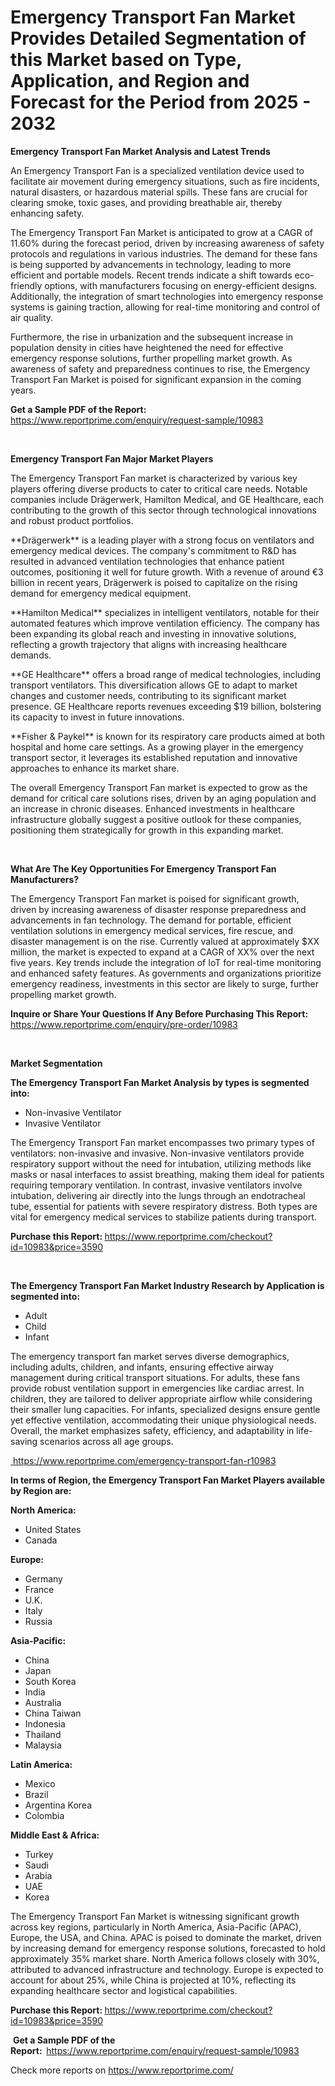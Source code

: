 <p><h1>Emergency Transport Fan Market Provides Detailed Segmentation of this Market based on Type, Application, and Region and Forecast for the Period from 2025 - 2032</h1></p><p><strong>Emergency Transport Fan Market Analysis and Latest Trends</strong></p>
<p><p>An Emergency Transport Fan is a specialized ventilation device used to facilitate air movement during emergency situations, such as fire incidents, natural disasters, or hazardous material spills. These fans are crucial for clearing smoke, toxic gases, and providing breathable air, thereby enhancing safety. </p><p>The Emergency Transport Fan Market is anticipated to grow at a CAGR of 11.60% during the forecast period, driven by increasing awareness of safety protocols and regulations in various industries. The demand for these fans is being supported by advancements in technology, leading to more efficient and portable models. Recent trends indicate a shift towards eco-friendly options, with manufacturers focusing on energy-efficient designs. Additionally, the integration of smart technologies into emergency response systems is gaining traction, allowing for real-time monitoring and control of air quality. </p><p>Furthermore, the rise in urbanization and the subsequent increase in population density in cities have heightened the need for effective emergency response solutions, further propelling market growth. As awareness of safety and preparedness continues to rise, the Emergency Transport Fan Market is poised for significant expansion in the coming years.</p></p>
<p><strong>Get a Sample PDF of the Report:&nbsp;</strong> <a href="https://www.reportprime.com/enquiry/request-sample/10983?utm_campaign=2215&utm_medium=2&utm_source=Github&utm_content=ia&utm_term=20032025&utm_id=emergency-transport-fan">https://www.reportprime.com/enquiry/request-sample/10983</a></p>
<p>&nbsp;</p>
<p><strong>Emergency Transport Fan Major Market Players</strong></p>
<p><p>The Emergency Transport Fan market is characterized by various key players offering diverse products to cater to critical care needs. Notable companies include Drägerwerk, Hamilton Medical, and GE Healthcare, each contributing to the growth of this sector through technological innovations and robust product portfolios.</p><p>**Drägerwerk** is a leading player with a strong focus on ventilators and emergency medical devices. The company's commitment to R&D has resulted in advanced ventilation technologies that enhance patient outcomes, positioning it well for future growth. With a revenue of around €3 billion in recent years, Drägerwerk is poised to capitalize on the rising demand for emergency medical equipment.</p><p>**Hamilton Medical** specializes in intelligent ventilators, notable for their automated features which improve ventilation efficiency. The company has been expanding its global reach and investing in innovative solutions, reflecting a growth trajectory that aligns with increasing healthcare demands. </p><p>**GE Healthcare** offers a broad range of medical technologies, including transport ventilators. This diversification allows GE to adapt to market changes and customer needs, contributing to its significant market presence. GE Healthcare reports revenues exceeding $19 billion, bolstering its capacity to invest in future innovations.</p><p>**Fisher & Paykel** is known for its respiratory care products aimed at both hospital and home care settings. As a growing player in the emergency transport sector, it leverages its established reputation and innovative approaches to enhance its market share.</p><p>The overall Emergency Transport Fan market is expected to grow as the demand for critical care solutions rises, driven by an aging population and an increase in chronic diseases. Enhanced investments in healthcare infrastructure globally suggest a positive outlook for these companies, positioning them strategically for growth in this expanding market.</p></p>
<p>&nbsp;</p>
<p><strong>What Are The Key Opportunities For Emergency Transport Fan Manufacturers?</strong></p>
<p><p>The Emergency Transport Fan market is poised for significant growth, driven by increasing awareness of disaster response preparedness and advancements in fan technology. The demand for portable, efficient ventilation solutions in emergency medical services, fire rescue, and disaster management is on the rise. Currently valued at approximately $XX million, the market is expected to expand at a CAGR of XX% over the next five years. Key trends include the integration of IoT for real-time monitoring and enhanced safety features. As governments and organizations prioritize emergency readiness, investments in this sector are likely to surge, further propelling market growth.</p></p>
<p><strong>Inquire or Share Your Questions If Any Before Purchasing This Report:</strong> <a href="https://www.reportprime.com/enquiry/pre-order/10983?utm_campaign=2215&utm_medium=2&utm_source=Github&utm_content=ia&utm_term=20032025&utm_id=emergency-transport-fan">https://www.reportprime.com/enquiry/pre-order/10983</a></p>
<p>&nbsp;</p>
<p><strong>Market Segmentation</strong></p>
<p><strong>The Emergency Transport Fan Market Analysis by types is segmented into:</strong></p>
<p><ul><li>Non-invasive Ventilator</li><li>Invasive Ventilator</li></ul></p>
<p><p>The Emergency Transport Fan market encompasses two primary types of ventilators: non-invasive and invasive. Non-invasive ventilators provide respiratory support without the need for intubation, utilizing methods like masks or nasal interfaces to assist breathing, making them ideal for patients requiring temporary ventilation. In contrast, invasive ventilators involve intubation, delivering air directly into the lungs through an endotracheal tube, essential for patients with severe respiratory distress. Both types are vital for emergency medical services to stabilize patients during transport.</p></p>
<p><strong>Purchase this Report:&nbsp;</strong><a href="https://www.reportprime.com/checkout?id=10983&price=3590&utm_campaign=2215&utm_medium=2&utm_source=Github&utm_content=ia&utm_term=20032025&utm_id=emergency-transport-fan">https://www.reportprime.com/checkout?id=10983&price=3590</a></p>
<p>&nbsp;</p>
<p><strong>The Emergency Transport Fan Market Industry Research by Application is segmented into:</strong></p>
<p><ul><li>Adult</li><li>Child</li><li>Infant</li></ul></p>
<p><p>The emergency transport fan market serves diverse demographics, including adults, children, and infants, ensuring effective airway management during critical transport situations. For adults, these fans provide robust ventilation support in emergencies like cardiac arrest. In children, they are tailored to deliver appropriate airflow while considering their smaller lung capacities. For infants, specialized designs ensure gentle yet effective ventilation, accommodating their unique physiological needs. Overall, the market emphasizes safety, efficiency, and adaptability in life-saving scenarios across all age groups.</p></p>
<p><a href="https://www.reportprime.com/emergency-transport-fan-r10983?utm_campaign=2215&utm_medium=2&utm_source=Github&utm_content=ia&utm_term=20032025&utm_id=emergency-transport-fan">&nbsp;https://www.reportprime.com/emergency-transport-fan-r10983</a></p>
<p><strong>In terms of Region, the Emergency Transport Fan Market Players available by Region are:</strong></p>
<p>
    <p> <strong> North America: </strong>
        <ul>
            <li>United States</li>
            <li>Canada</li>
        </ul>
        </p> 
    <p> <strong> Europe: </strong>
        <ul>
            <li>Germany</li>
            <li>France</li>
            <li>U.K.</li>
            <li>Italy</li>
            <li>Russia</li>
        </ul>
        </p> 
    <p> <strong> Asia-Pacific: </strong>
        <ul>
            <li>China</li>
            <li>Japan</li>
            <li>South Korea</li>
            <li>India</li>
            <li>Australia</li>
            <li>China Taiwan</li>
            <li>Indonesia</li>
            <li>Thailand</li>
            <li>Malaysia</li>
        </ul>
        </p> 
    <p> <strong> Latin America: </strong>
        <ul>
            <li>Mexico</li>
            <li>Brazil</li>
            <li>Argentina Korea</li>
            <li>Colombia</li>
        </ul>
        </p> 
    <p> <strong> Middle East & Africa: </strong>
        <ul>
            <li>Turkey</li>
            <li>Saudi</li>
            <li>Arabia</li>
            <li>UAE</li>
            <li>Korea</li>
        </ul>
    </p>
    </p>
<p><p>The Emergency Transport Fan Market is witnessing significant growth across key regions, particularly in North America, Asia-Pacific (APAC), Europe, the USA, and China. APAC is poised to dominate the market, driven by increasing demand for emergency response solutions, forecasted to hold approximately 35% market share. North America follows closely with 30%, attributed to advanced infrastructure and technology. Europe is expected to account for about 25%, while China is projected at 10%, reflecting its expanding healthcare sector and logistical capabilities.</p></p>
<p><strong>Purchase this Report: </strong><a href="https://www.reportprime.com/checkout?id=10983&price=3590&utm_campaign=2215&utm_medium=2&utm_source=Github&utm_content=ia&utm_term=20032025&utm_id=emergency-transport-fan">https://www.reportprime.com/checkout?id=10983&price=3590</a></p>
<p>&nbsp;<strong>Get a Sample PDF of the Report:&nbsp;&nbsp;</strong><a href="https://www.reportprime.com/enquiry/request-sample/10983?utm_campaign=2215&utm_medium=2&utm_source=Github&utm_content=ia&utm_term=20032025&utm_id=emergency-transport-fan">https://www.reportprime.com/enquiry/request-sample/10983</a></p>
<p><strong></strong></p>
<p>Check more reports on <a href="https://www.reportprime.com/?utm_campaign=2215&utm_medium=2&utm_source=Github&utm_content=ia&utm_term=20032025&utm_id=emergency-transport-fan">https://www.reportprime.com/</a></p>